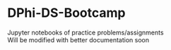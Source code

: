 # DPhi-DS-Bootcamp
Jupyter notebooks of practice problems/assignments\
Will be modified with better documentation soon
